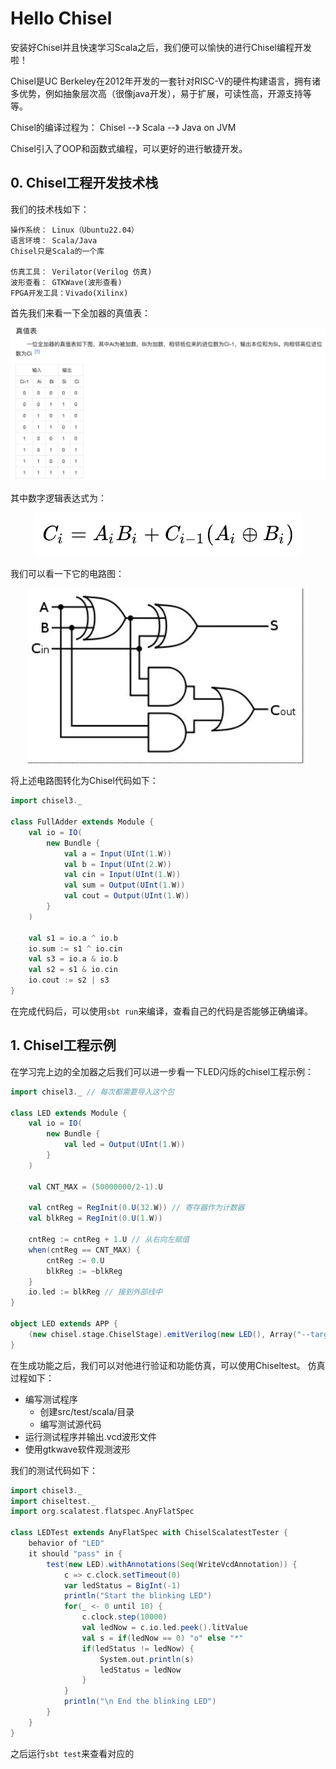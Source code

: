 # Hello Chisel
安装好Chisel并且快速学习Scala之后，我们便可以愉快的进行Chisel编程开发啦！

Chisel是UC Berkeley在2012年开发的一套针对RISC-V的硬件构建语言，拥有诸多优势，例如抽象层次高（很像java开发），易于扩展，可读性高，开源支持等等。

Chisel的编译过程为：
Chisel --》 Scala --》 Java on JVM

Chisel引入了OOP和函数式编程，可以更好的进行敏捷开发。
## 0. Chisel工程开发技术栈
我们的技术栈如下：
```
操作系统： Linux（Ubuntu22.04）
语言环境： Scala/Java
Chisel只是Scala的一个库

仿真工具： Verilator(Verilog 仿真)
波形查看： GTKWave(波形查看)
FPGA开发工具：Vivado(Xilinx)
```

首先我们来看一下全加器的真值表：

<p align="center">
    <img src="./image/03_1.png" alt="全加器的真值表">
</p>

其中数字逻辑表达式为：
<p align="center">
    <img src="./image/03_2.png" alt="数字逻辑表达式">
</p>

我们可以看一下它的电路图：
<p align="center">
    <img src="./image/03_3.png" alt="全加器电路图">
</p>

将上述电路图转化为Chisel代码如下：
```scala
import chisel3._

class FullAdder extends Module {
    val io = IO(
        new Bundle {
            val a = Input(UInt(1.W))
            val b = Input(UInt(2.W))
            val cin = Input(UInt(1.W))
            val sum = Output(UInt(1.W))
            val cout = Output(UInt(1.W))
        }
    )

    val s1 = io.a ^ io.b
    io.sum := s1 ^ io.cin
    val s3 = io.a & io.b
    val s2 = s1 & io.cin
    io.cout := s2 | s3
}
```

在完成代码后，可以使用`sbt run`来编译，查看自己的代码是否能够正确编译。

## 1. Chisel工程示例

在学习完上边的全加器之后我们可以进一步看一下LED闪烁的chisel工程示例：
```scala
import chisel3._ // 每次都需要导入这个包

class LED extends Module {
    val io = IO(
        new Bundle {
            val led = Output(UInt(1.W))
        }
    )

    val CNT_MAX = (50000000/2-1).U

    val cntReg = RegInit(0.U(32.W)) // 寄存器作为计数器
    val blkReg = RegInit(0.U(1.W))

    cntReg := cntReg + 1.U // 从右向左赋值
    when(cntReg == CNT_MAX) {
        cntReg := 0.U
        blkReg := ~blkReg
    }
    io.led := blkReg // 接到外部线中
}

object LED extends APP {
    (new chisel.stage.ChiselStage).emitVerilog(new LED(), Array("--target-dir","generated")) // 输出Verilog文件
}
```

在生成功能之后，我们可以对他进行验证和功能仿真，可以使用Chiseltest。
仿真过程如下：
- 编写测试程序
    - 创建src/test/scala/目录
    - 编写测试源代码
- 运行测试程序并输出.vcd波形文件
- 使用gtkwave软件观测波形

我们的测试代码如下：
```scala
import chisel3._
import chiseltest._
import org.scalatest.flatspec.AnyFlatSpec

class LEDTest extends AnyFlatSpec with ChiselScalatestTester {
    behavior of "LED"
    it should "pass" in {
        test(new LED).withAnnotations(Seq(WriteVcdAnnotation)) {
            c => c.clock.setTimeout(0)
            var ledStatus = BigInt(-1)
            println("Start the blinking LED")
            for(_ <- 0 until 10) {
                c.clock.step(10000)
                val ledNow = c.io.led.peek().litValue
                val s = if(ledNow == 0) "o" else "*"
                if(ledStatus != ledNow) {
                    System.out.println(s)
                    ledStatus = ledNow
                }
            }
            println("\n End the blinking LED")
        }
    }
}
```

之后运行`sbt test`来查看对应的